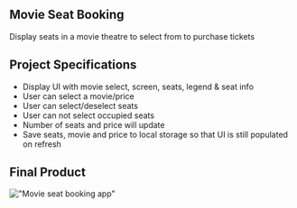 ## Movie Seat Booking

Display seats in a movie theatre to select from to purchase tickets

## Project Specifications

- Display UI with movie select, screen, seats, legend & seat info
- User can select a movie/price
- User can select/deselect seats
- User can not select occupied seats
- Number of seats and price will update
- Save seats, movie and price to local storage so that UI is still populated on refresh

## Final Product

 !["Movie seat booking app"](https://github.com/yuzhakova/.png)